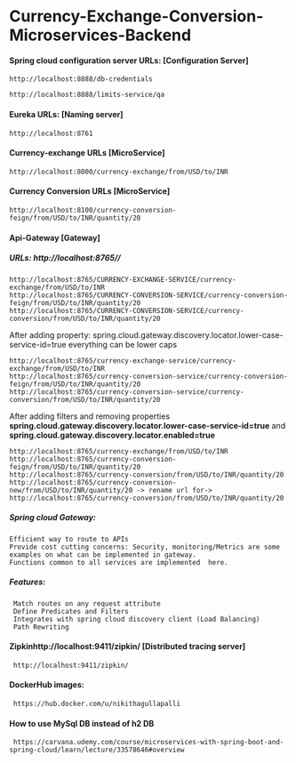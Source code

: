 # Currency-Exchange-Conversion-Microservices-Backend

#### Spring cloud configuration server URLs: [Configuration Server]

    http://localhost:8888/db-credentials

    http://localhost:8888/limits-service/qa


#### Eureka URLs:  [Naming server]

    http://localhost:8761

#### Currency-exchange URLs [MicroService]

    http://localhost:8000/currency-exchange/from/USD/to/INR


#### Currency Conversion URLs [MicroService]

    http://localhost:8100/currency-conversion-feign/from/USD/to/INR/quantity/20

#### Api-Gateway  [Gateway]

##### URLs: http://localhost:8765/<name of service from Eureka>/<service URL exposed>

    http://localhost:8765/CURRENCY-EXCHANGE-SERVICE/currency-exchange/from/USD/to/INR
    http://localhost:8765/CURRENCY-CONVERSION-SERVICE/currency-conversion-feign/from/USD/to/INR/quantity/20
    http://localhost:8765/CURRENCY-CONVERSION-SERVICE/currency-conversion/from/USD/to/INR/quantity/20


After adding property: spring.cloud.gateway.discovery.locator.lower-case-service-id=true everything can be lower caps

    http://localhost:8765/currency-exchange-service/currency-exchange/from/USD/to/INR
    http://localhost:8765/currency-conversion-service/currency-conversion-feign/from/USD/to/INR/quantity/20
    http://localhost:8765/currency-conversion-service/currency-conversion/from/USD/to/INR/quantity/20
    
 After adding filters and removing properties **spring.cloud.gateway.discovery.locator.lower-case-service-id=true**  and **spring.cloud.gateway.discovery.locator.enabled=true**
 
    http://localhost:8765/currency-exchange/from/USD/to/INR
    http://localhost:8765/currency-conversion-feign/from/USD/to/INR/quantity/20
    http://localhost:8765/currency-conversion/from/USD/to/INR/quantity/20
    http://localhost:8765/currency-conversion-new/from/USD/to/INR/quantity/20 -> rename url for-> http://localhost:8765/currency-conversion/from/USD/to/INR/quantity/20
    
##### Spring cloud Gateway: 
    Efficient way to route to APIs
    Provide cost cutting concerns: Security, monitoring/Metrics are some examples on what can be implemented in gateway. 
    Functions common to all services are implemented  here.

##### Features:
     Match routes on any request attribute
     Define Predicates and Filters
     Integrates with spring cloud discovery client (Load Balancing)
     Path Rewriting
     
#### Zipkinhttp://localhost:9411/zipkin/  [Distributed tracing server]
     http://localhost:9411/zipkin/
     
#### DockerHub images:
     https://hub.docker.com/u/nikithagullapalli    
     
#### How to use MySql DB instead of h2 DB
     https://carvana.udemy.com/course/microservices-with-spring-boot-and-spring-cloud/learn/lecture/33578646#overview      
